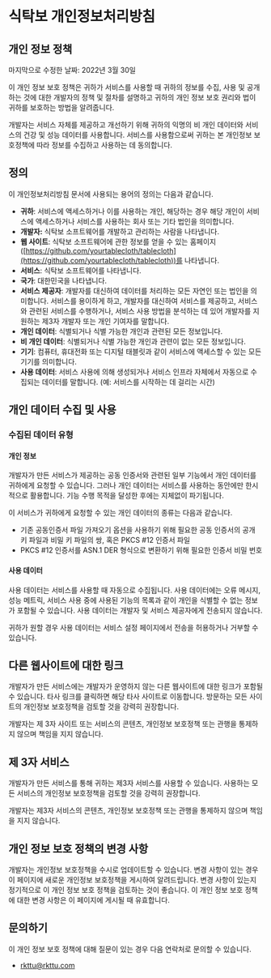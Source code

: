 # 식탁보 개인정보처리방침

## 개인 정보 정책

마지막으로 수정한 날짜: 2022년 3월 30일

이 개인 정보 보호 정책은 귀하가 서비스를 사용할 때 귀하의 정보를 수집, 사용 및 공개하는 것에 대한 개발자의 정책 및 절차를 설명하고 귀하의 개인 정보 보호 권리와 법이 귀하를 보호하는 방법을 알려줍니다.

개발자는 서비스 자체를 제공하고 개선하기 위해 귀하의 익명의 비 개인 데이터와 서비스의 건강 및 성능 데이터를 사용합니다. 서비스를 사용함으로써 귀하는 본 개인정보 보호정책에 따라 정보를 수집하고 사용하는 데 동의합니다.

## 정의

이 개인정보처리방침 문서에 사용되는 용어의 정의는 다음과 같습니다.

- **귀하**: 서비스에 액세스하거나 이를 사용하는 개인, 해당하는 경우 해당 개인이 서비스에 액세스하거나 서비스를 사용하는 회사 또는 기타 법인을 의미합니다.
- **개발자:** 식탁보 소프트웨어를 개발하고 관리하는 사람을 나타냅니다.
- **웹 사이트**: 식탁보 소프트웨어에 관한 정보를 얻을 수 있는 홈페이지 ([https://github.com/yourtablecloth/tablecloth](https://github.com/yourtablecloth/tablecloth))를 나타냅니다.
- **서비스**: 식탁보 소프트웨어를 나타냅니다.
- **국가**: 대한민국을 나타냅니다.
- **서비스 제공자**: 개발자를 대신하여 데이터를 처리하는 모든 자연인 또는 법인을 의미합니다. 서비스를 용이하게 하고, 개발자를 대신하여 서비스를 제공하고, 서비스와 관련된 서비스를 수행하거나, 서비스 사용 방법을 분석하는 데 있어 개발자를 지원하는 제3자 개발자 또는 개인 기여자를 말합니다.
- **개인 데이터**: 식별되거나 식별 가능한 개인과 관련된 모든 정보입니다.
- **비 개인 데이터**: 식별되거나 식별 가능한 개인과 관련이 없는 모든 정보입니다.
- **기기**: 컴퓨터, 휴대전화 또는 디지털 태블릿과 같이 서비스에 액세스할 수 있는 모든 기기를 의미합니다.
- **사용 데이터**: 서비스 사용에 의해 생성되거나 서비스 인프라 자체에서 자동으로 수집되는 데이터를 말합니다. (예: 서비스를 시작하는 데 걸리는 시간)

## 개인 데이터 수집 및 사용

### 수집된 데이터 유형

#### 개인 정보

개발자가 만든 서비스가 제공하는 공동 인증서와 관련된 일부 기능에서 개인 데이터를 귀하에게 요청할 수 있습니다. 그러나 개인 데이터는 서비스를 사용하는 동안에만 한시적으로 활용합니다. 기능 수행 목적을 달성한 후에는 지체없이 파기됩니다.

이 서비스가 귀하에게 요청할 수 있는 개인 데이터의 종류는 다음과 같습니다.

- 기존 공동인증서 파일 가져오기 옵션을 사용하기 위해 필요한 공동 인증서의 공개 키 파일과 비밀 키 파일의 쌍, 혹은 PKCS #12 인증서 파일
- PKCS #12 인증서를 ASN.1 DER 형식으로 변환하기 위해 필요한 인증서 비밀 번호

#### 사용 데이터

사용 데이터는 서비스를 사용할 때 자동으로 수집됩니다. 사용 데이터에는 오류 메시지, 성능 메트릭, 서비스 사용 중에 사용된 기능의 목록과 같이 개인을 식별할 수 없는 정보가 포함될 수 있습니다. 사용 데이터는 개발자 및 서비스 제공자에게 전송되지 않습니다.

귀하가 원할 경우 사용 데이터는 서비스 설정 페이지에서 전송을 허용하거나 거부할 수 있습니다.

## 다른 웹사이트에 대한 링크

개발자가 만든 서비스에는 개발자가 운영하지 않는 다른 웹사이트에 대한 링크가 포함될 수 있습니다. 타사 링크를 클릭하면 해당 타사 사이트로 이동합니다. 방문하는 모든 사이트의 개인정보 보호정책을 검토할 것을 강력히 권장합니다.

개발자는 제 3자 사이트 또는 서비스의 콘텐츠, 개인정보 보호정책 또는 관행을 통제하지 않으며 책임을 지지 않습니다.

## 제 3자 서비스

개발자가 만든 서비스를 통해 귀하는 제3자 서비스를 사용할 수 있습니다. 사용하는 모든 서비스의 개인정보 보호정책을 검토할 것을 강력히 권장합니다.

개발자는 제3자 서비스의 콘텐츠, 개인정보 보호정책 또는 관행을 통제하지 않으며 책임을 지지 않습니다.

## 개인 정보 보호 정책의 변경 사항

개발자는 개인정보 보호정책을 수시로 업데이트할 수 있습니다. 변경 사항이 있는 경우 이 페이지에 새로운 개인정보 보호정책을 게시하여 알려드립니다. 변경 사항이 있는지 정기적으로 이 개인 정보 보호 정책을 검토하는 것이 좋습니다. 이 개인 정보 보호 정책에 대한 변경 사항은 이 페이지에 게시될 때 유효합니다.

## 문의하기

이 개인 정보 보호 정책에 대해 질문이 있는 경우 다음 연락처로 문의할 수 있습니다.

- rkttu@rkttu.com
